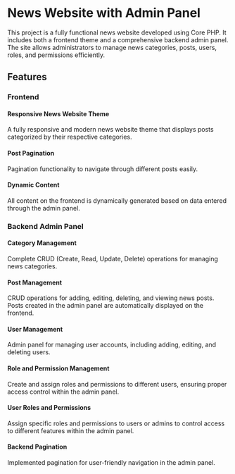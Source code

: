 # News Website with Admin Panel

This project is a fully functional news website developed using Core PHP. It includes both a frontend theme and a comprehensive backend admin panel. The site allows administrators to manage news categories, posts, users, roles, and permissions efficiently.

## Features

### Frontend
#### Responsive News Website Theme
A fully responsive and modern news website theme that displays posts categorized by their respective categories.

#### Post Pagination
Pagination functionality to navigate through different posts easily.

#### Dynamic Content
All content on the frontend is dynamically generated based on data entered through the admin panel.

### Backend Admin Panel
#### Category Management
Complete CRUD (Create, Read, Update, Delete) operations for managing news categories.

#### Post Management
CRUD operations for adding, editing, deleting, and viewing news posts. Posts created in the admin panel are automatically displayed on the frontend.

#### User Management
Admin panel for managing user accounts, including adding, editing, and deleting users.

#### Role and Permission Management
Create and assign roles and permissions to different users, ensuring proper access control within the admin panel.

#### User Roles and Permissions
Assign specific roles and permissions to users or admins to control access to different features within the admin panel.

#### Backend Pagination
Implemented pagination for user-friendly navigation in the admin panel.
